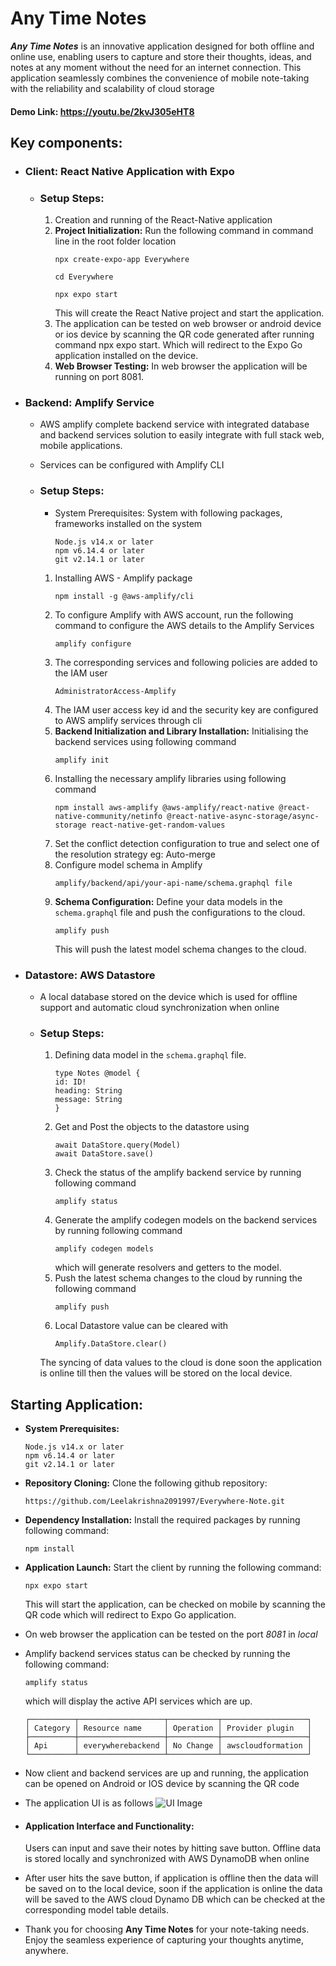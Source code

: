 # Any Time Notes
***Any Time Notes*** is an innovative application designed for both offline and online use, enabling users to capture and store their thoughts, ideas, and notes at any moment without the need for an internet connection. This application seamlessly combines the convenience of mobile note-taking with the reliability and scalability of cloud storage
#### Demo Link: https://youtu.be/2kvJ305eHT8
## Key components:

- ### Client: React Native Application with Expo
    - ### Setup Steps:
  
      1. Creation and running of the React-Native application
      2. **Project Initialization:** Run the following command in command line in the root folder location
            ```commandline
            npx create-expo-app Everywhere
            
            cd Everywhere
            
            npx expo start
            ```
         This will create the React Native project and start the application. 
      3. The application can be tested on web browser or android device or ios device by scanning the QR code generated after running command npx expo start. Which will redirect to the Expo Go application installed on the device.
      4. **Web Browser Testing:** In web browser the application will be running on port 8081.

- ### Backend: Amplify Service
    - AWS amplify complete backend service with integrated database and backend services solution to easily integrate with full stack web, mobile applications.
    - Services can be configured with Amplify CLI
    - ### Setup Steps:

      - System Prerequisites: System with following packages, frameworks installed on the system
        ```commandline
        Node.js v14.x or later
        npm v6.14.4 or later
        git v2.14.1 or later
        ```
      1. Installing AWS - Amplify package
            ```commandline
         npm install -g @aws-amplify/cli
         ```
      2. To configure Amplify with AWS account, run the following command to configure the AWS details to the Amplify Services
            ```commandline
         amplify configure
         ```
      3. The corresponding services and following policies are added to the IAM user
            ```
         AdministratorAccess-Amplify
         ```
      4. The IAM user access key id and the security key are configured to AWS amplify services through cli
      5. **Backend Initialization and Library Installation:** Initialising the backend services using following command
            ```commandline
         amplify init
         ```
      6. Installing the necessary amplify libraries using following command
            ```commandline
         npm install aws-amplify @aws-amplify/react-native @react-native-community/netinfo @react-native-async-storage/async-storage react-native-get-random-values
         ```
      7. Set the conflict detection configuration to true and select one of the resolution strategy eg: Auto-merge
      8. Configure model schema in Amplify
            ```commandline
         amplify/backend/api/your-api-name/schema.graphql file
         ``` 
      8. **Schema Configuration:** Define your data models in the `schema.graphql` file and push the configurations to the cloud.
            ```commandline 
         amplify push
         ```
         This will push the latest model schema changes to the cloud.

- ### Datastore: AWS Datastore

    - A local database stored on the device which is used for offline support and automatic cloud synchronization when online

  - ### Setup Steps:
    1. Defining data model in the `schema.graphql` file.
        ```commandline
       type Notes @model {
       id: ID!
       heading: String
       message: String
       }
       ```
    2. Get and Post the objects to the datastore using 
        ```commandline
       await DataStore.query(Model)
       await DataStore.save()
       ```
    3. Check the status of the amplify backend service by running following command
        ```commandline
       amplify status
       ```
    4. Generate the amplify codegen models on the backend services by running following command
        ```commandline
       amplify codegen models
       ```
       which will generate resolvers and getters to the model.
    5. Push the latest schema changes to the cloud by running the following command
        ```commandline
       amplify push
       ```
    6. Local Datastore value can be cleared with 
        ```commandline
       Amplify.DataStore.clear()
       ```
    The syncing of data values to the cloud is done soon the application is online till then the values will be stored on the local device. 


## Starting Application:

- **System Prerequisites:**
    ```commandline
  Node.js v14.x or later
  npm v6.14.4 or later
  git v2.14.1 or later
  ```
  
- **Repository Cloning:** Clone the following github repository:
    ```commandline
  https://github.com/Leelakrishna2091997/Everywhere-Note.git
  ```
- **Dependency Installation:** Install the required packages by running following command:
    ```commandline
  npm install
  ```
- **Application Launch:** Start the client by running the following command:
    ```commandline
  npx expo start
  ```
  This will start the application, can be checked on mobile by scanning the QR code which will redirect to Expo Go application.
- On web browser the application can be tested on the port *8081* in *local*
- Amplify backend services status can be checked by running the following command:
    ```commandline
  amplify status
  ```
  which will display the active API services which are up.
    ```commandline
  ┌──────────┬───────────────────┬───────────┬───────────────────┐
  │ Category │ Resource name     │ Operation │ Provider plugin   │
  ├──────────┼───────────────────┼───────────┼───────────────────┤
  │ Api      │ everywherebackend │ No Change │ awscloudformation │
  └──────────┴───────────────────┴───────────┴───────────────────┘
  ```
- Now client and backend services are up and running, the application can be opened on Android or IOS device by scanning the QR code 
- The application UI is as follows
![UI Image](UI.jpeg)
- #### Application Interface and Functionality:
    Users can input and save their notes by hitting save button. Offline data is stored locally and synchronized with AWS DynamoDB when online

- After user hits the save button, if application is offline then the data will be saved on to the local device, soon if the application is online the data will be saved to the AWS cloud Dynamo DB which can be checked at the corresponding model table details.
- Thank you for choosing **Any Time Notes** for your note-taking needs. Enjoy the seamless experience of capturing your thoughts anytime, anywhere.
